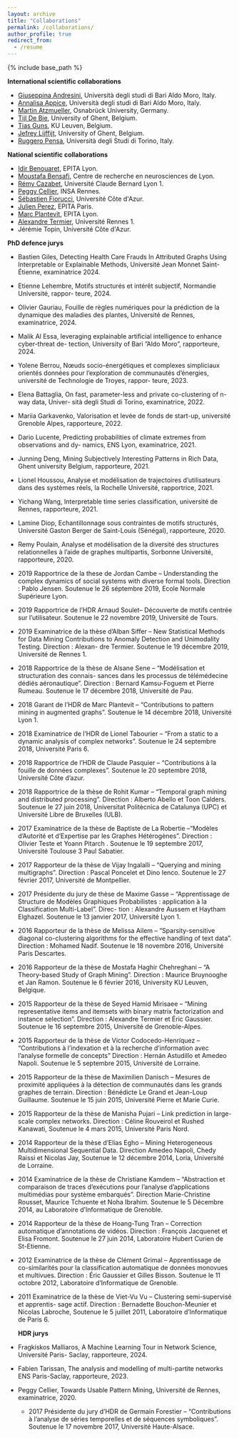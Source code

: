 ```yaml
---
layout: archive
title: "Collaborations"
permalink: /collaborations/
author_profile: true
redirect_from:
  - /resume
---
```


{% include base_path %}

**International scientific collaborations**
* <a href="https://kdde.di.uniba.it/people/giuseppina-andresini/">Giuseppina Andresini</a>, Università degli studi di Bari Aldo Moro, Italy.
* <a href="https://kdde.di.uniba.it/people/annalisa-appice/">Annalisa Appice</a>, Università degli studi di Bari Aldo Moro, Italy.
* <a href="https://martin.atzmueller.net/">Martin Atzmueller</a>, Osnabrück University, Germany.
* <a href="https://ai.ugent.be/people/TijlDeBie.en.html">Tijl De Bie</a>, University of Ghent, Belgium.
* <a href="https://people.cs.kuleuven.be/~tias.guns/">Tias Guns</a>, KU Leuven, Belgium.
* <a href="https://research.ugent.be/web/person/jefrey-lijffijt-0/en">Jefrey Lijffijt</a>, University of Ghent, Belgium.
* <a href="http://www.di.unito.it/~pensa/">Ruggero Pensa</a>, Università degli Studi di Torino, Italy.
  

**National scientific collaborations**
* <a href="https://www.lre.epita.fr/perso/idir-benouaret/">Idir Benouaret</a>, EPITA Lyon.
* <a href="https://sites.google.com/site/moustafabensafi/home">Moustafa Bensafi</a>, Centre de recherche en neurosciences de Lyon.
* <a href="https://cazabetremy.fr/">Rémy Cazabet</a>, Université Claude Bernard Lyon 1.
* <a href="https://people.irisa.fr/Peggy.Cellier/">Peggy Cellier</a>, INSA Rennes.
* <a href="https://univ-cotedazur.fr/annuaire/m-sebastien-fiorucci">Sébastien Fiorucci</a>, Université Côte d'Azur.
* <a href="https://www.lre.epita.fr/people/staff/">Julien Perez</a>, EPITA Paris.
* <a href="https://www.lre.epita.fr/perso/marc-plantevit/">Marc Plantevit</a>, EPITA Lyon.
* <a href="https://people.irisa.fr/Alexandre.Termier/">Alexandre Termier</a>, Université Rennes 1.
* <a hrfe="https://univ-cotedazur.fr/jeremie-topin">Jérémie Topin</a>, Université Côte d'Azur.

**PhD defence jurys**
* Bastien Giles, Detecting Health Care Frauds In Attributed Graphs Using Interpretable or
Explainable Methods, Université Jean Monnet Saint-Étienne, examinatrice 2024.
* Etienne Lehembre, Motifs structurés et intérêt subjectif, Normandie Université, rappor-
teure, 2024.
* Olivier Gauriau, Fouille de règles numériques pour la prédiction de la dynamique des
maladies des plantes, Université de Rennes, examinatrice, 2024.
* Malik Al Essa, leveraging explainable artificial intelligence to enhance cyber-threat de-
tection, University of Bari ”Aldo Moro”, rapporteure, 2024.
* Yolene Berrou, Nœuds socio-énergétiques et complexes simpliciaux orientés données pour
l’exploration de communautés d’énergies, université de Technologie de Troyes, rappor-
teure, 2023.
* Elena Battaglia, On fast, parameter-less and private co-clustering of n-way data, Univer-
sità degli Studi di Torino, examinatrice, 2022.
* Mariia Garkavenko, Valorisation et levée de fonds de start-up, université Grenoble Alpes,
rapporteure, 2022.
* Dario Lucente, Predicting probabilities of climate extremes from observations and dy-
namics, ENS Lyon, examinatrice, 2021.
* Junning Deng, Mining Subjectively Interesting Patterns in Rich Data, Ghent university
Belgium, rapporteure, 2021.
*  Lionel Houssou, Analyse et modélisation de trajectoires d’utilisateurs dans des systèmes
réels, la Rochelle Université, rapportrice, 2021.
* Yichang Wang, Interpretable time series classification, université de Rennes, rapporteure, 2021.
* Lamine Diop, Echantillonnage sous contraintes de motifs structurés, Université Gaston
Berger de Saint-Louis (Sénégal), rapporteure, 2020.
* Remy Poulain, Analyse et modélisation de la diversité des structures relationnelles à l’aide
de graphes multipartis, Sorbonne Université, rapporteure, 2020.
* 2019 Rapportrice de la these de Jordan Cambe – Understanding the complex dynamics of
social systems with diverse formal tools. Direction : Pablo Jensen. Soutenue le 26
séptembre 2019, Ecole Normale Supérieure Lyon.
* 2019 Rapportrice de l’HDR Arnaud Soulet– Découverte de motifs centrée sur l’utilisateur.
Soutenue le 22 novembre 2019, Université de Tours.
* 2019 Examinatrice de la thèse d’Alban Siffer – New Statistical Methods for Data Mining
Contributions to Anomaly Detection and Unimodality Testing. Direction : Alexan-
dre Termier. Soutenue le 19 décembre 2019, Université de Rennes 1.
* 2018 Rapportrice de la thèse de Alsane Sene – “Modélisation et structuration des connais-
sances dans les processus de télémédecine dédiés aéronautique”. Direction : Bernard
Kamsu-Foguem et Pierre Rumeau. Soutenue le 17 décembre 2018, Université
de Pau.
* 2018 Garant de l’HDR de Marc Plantevit – “Contributions to pattern mining in augmented
graphs”. Soutenue le 14 décembre 2018, Université Lyon 1.
* 2018 Examinatrice de l’HDR de Lionel Tabourier – “From a static to a dynamic analysis
of complex networks”. Soutenue le 24 septembre 2018, Université Paris 6.
* 2018 Rapportrice de l’HDR de Claude Pasquier – “Contributions à la fouille de données
complexes”. Soutenue le 20 septembre 2018, Université Côte d’azur.
* 2018 Rapportrice de la thèse de Rohit Kumar – “Temporal graph mining and distributed
processing”. Direction : Alberto Abello et Toon Calders. Soutenue le 27 juin 2018, Universitat Politècnica de Catalunya (UPC) et Université Libre de Bruxelles
(ULB). 
* 2017 Examinatrice de la thèse de Baptiste de La Robertie –“Modèles d’Autorité et d’Expertise
par les Graphes Hétérogènes”. Direction : Olivier Teste et Yoann Pitarch .
Soutenue le 19 septembre 2017, Université Toulouse 3 Paul Sabatier.
* 2017 Rapporteur de la thèse de Vijay Ingalalli – “Querying and mining multigraphs”.
Direction : Pascal Poncelet et Dino Ienco. Soutenue le 27 février 2017, Université
de Montpellier.
* 2017 Présidente du jury de thèse de Maxime Gasse – “Apprentissage de Structure de
Modèles Graphiques Probabilistes : application à la Classification Multi-Label”. Direc-
tion : Alexandre Aussem et Haytham Elghazel. Soutenue le 13 janvier 2017,
Université Lyon 1.
* 2016 Rapporteur de la thèse de Melissa Ailem – “Sparsity-sensitive diagonal co-clustering
algorithms for the effective handling of text data”. Direction : Mohamed Nadif.
Soutenue le 18 novembre 2016, Université Paris Descartes.
* 2016 Rapporteur de la thèse de Mostafa Haghir Chehreghani – “A Theory-based Study of
Graph Mining”. Direction : Maurice Bruynooghe et Jan Ramon. Soutenue le
6 février 2016, University KU Leuven, Belgique.
* 2015 Rapporteur de la thèse de Seyed Hamid Mirisaee – “Mining representative items
and itemsets with binary matrix factorization and instance selection”. Direction :
Alexandre Termier et Éric Gaussier. Soutenue le 16 septembre 2015, Université
de Grenoble-Alpes.
* 2015 Rapporteur de la thèse de Vı́ctor Codocedo-Henrı́quez – “Contributions à l’indexation
et à la recherche d’information avec l’analyse formelle de concepts” Direction :
Hernán Astudillo et Amedeo Napoli. Soutenue le 5 septembre 2015, Université
de Lorraine.
* 2015 Rapporteur de la thèse de Maximilien Danisch – Mesures de proximité appliquées à la
détection de communautés dans les grands graphes de terrain. Direction : Bénédicte
Le Grand et Jean-Loup Guillaume. Soutenue le 15 juin 2015, Université Pierre
et Marie Curie.
* 2015 Rapporteur de la thèse de Manisha Pujari – Link prediction in large-scale complex
networks. Direction : Céline Rouveirol et Rushed Kanawati, Soutenue le 4
mars 2015, Université Paris Nord.
* 2014 Rapporteur de la thèse d’Elias Egho – Mining Heterogeneous Multidimensional
Sequential Data. Direction Amedeo Napoli, Chedy Raissi et Nicolas Jay,
Soutenue le 12 décembre 2014, Loria, Université de Lorraine.
* 2014 Examinatrice de la thèse de Christiane Kamdem – “Abstraction et comparaison de
traces d’exécutions pour l’analyse d’applications multimédias pour système embarqués”.
Direction Marie-Christine Rousset, Maurice Tchuente et Noha Ibrahim.
Soutenue le 5 Décembre 2014, au Laboratoire d’Informatique de Grenoble.
* 2014 Rapporteur de la thèse de Hoang-Tung Tran – Correction automatique d’annotations
de vidéos. Direction : François Jacquenet et Elisa Fromont. Soutenue le 27
juin 2014, Laboratoire Hubert Curien de St-Etienne.
* 2012 Examinatrice de la thèse de Clément Grimal – Apprentissage de co-similarités
pour la classification automatique de données monovues et multivues. Direction : Éric Gaussier et Gilles Bisson. Soutenue le 11 octobre 2012, Laboratoire
d’Informatique de Grenoble.
* 2011 Examinatrice de la thèse de Viet-Vu Vu – Clustering semi-supervisé et apprentis-
sage actif. Direction : Bernadette Bouchon-Meunier et Nicolas Labroche,
Soutenue le 5 juillet 2011, Laboratoire d’Informatique de Paris 6.


   **HDR jurys**
* Fragkiskos Malliaros, A Machine Learning Tour in Network Science, Université Paris-
Saclay, rapporteure, 2024.
* Fabien Tarissan, The analysis and modelling of multi-partite networks ENS Paris-Saclay,
rapporteure, 2023.
* Peggy Cellier, Towards Usable Pattern Mining, Université de Rennes, examinatrice, 2020.
  * 2017 Présidente du jury d’HDR de Germain Forestier – “Contributions à l’analyse de
séries temporelles et de séquences symboliques”. Soutenue le 17 novembre 2017,
Université Haute-Alsace.
